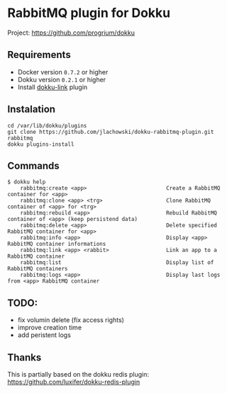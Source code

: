 RabbitMQ plugin for Dokku
=========================

Project: https://github.com/progrium/dokku

Requirements
------------
* Docker version `0.7.2` or higher
* Dokku version `0.2.1` or higher
* Install [dokku-link](https://github.com/rlaneve/dokku-link) plugin

Instalation
-----------
```
cd /var/lib/dokku/plugins
git clone https://github.com/jlachowski/dokku-rabbitmq-plugin.git rabbitmq
dokku plugins-install
```

Commands
--------
```
$ dokku help
    rabbitmq:create <app>                         Create a RabbitMQ container for <app>
    rabbitmq:clone <app> <trg>                    Clone RabbitMQ container of <app> for <trg>
    rabbitmq:rebuild <app>                        Rebuild RabbitMQ container of <app> (keep persistend data)
    rabbitmq:delete <app>                         Delete specified RabbitMQ container for <app>
    rabbitmq:info <app>                           Display <app> RabbitMQ container informations
    rabbitmq:link <app> <rabbit>                  Link an app to a RabbitMQ container
    rabbitmq:list                                 Display list of RabbitMQ containers
    rabbitmq:logs <app>                           Display last logs from <app> RabbitMQ container
```

TODO:
-----
- fix volumin delete (fix access rights)
- improve creation time
- add peristent logs

Thanks
------
This is partially based on the dokku redis plugin: https://github.com/luxifer/dokku-redis-plugin
